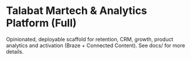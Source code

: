 # Talabat Martech & Analytics Platform (Full)
Opinionated, deployable scaffold for retention, CRM, growth, product analytics and activation (Braze + Connected Content).
See docs/ for more details.
